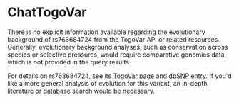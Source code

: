 # ChatTogoVar

There is no explicit information available regarding the evolutionary background of rs763684724 from the TogoVar API or related resources. Generally, evolutionary background analyses, such as conservation across species or selective pressures, would require comparative genomics data, which is not provided in the query results.

For details on rs763684724, see its [TogoVar page](https://togovar.biosciencedbc.jp/en/variant/19-35033886-C-T) and [dbSNP entry](https://identifiers.org/dbsnp/rs763684724). If you'd like a more general analysis of evolution for this variant, an in-depth literature or database search would be necessary.